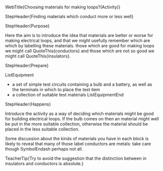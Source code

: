 WebTitle{Choosing materials for making loops?(Activity)}

StepHeader{Finding materials which conduct more or less well}

StepHeader{Purpose}

Here the aim is to introduce the idea that materials are better or worse for making electrical loops, and that we might usefully remember which are which by labelling these materials. those which are good for making loops we might call QuoteThis{conductors} and those which are not so good we might call QuoteThis{insulators}.

StepHeader{Prepare}

ListEquipment
- a set of simple test circuits containing a bulb and a battery, as well as the terminals in which to place the test item
- a collection of suitable test materials
ListEquipmentEnd

StepHeader{Happens}

Introduce the activity as a way of deciding which materials might be good for building electrical loops. If the bulb comes on then an material  might well be put in the more suitable collection, otherwise the material should be placed in the less suitable collection.

Some discussion about the kinds of materials you have in each block is likely to reveal that many of those label conductors are metals: take care though SymbolEndash perhaps not all.

TeacherTip{Try to avoid the suggestion that the distinction between in insulators and conductors is absolute.}

